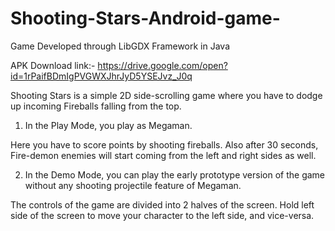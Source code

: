 # Shooting-Stars-Android-game-
Game Developed through LibGDX Framework in Java

APK Download link:-
https://drive.google.com/open?id=1rPaifBDmIgPVGWXJhrJyD5YSEJvz_J0q

Shooting Stars is a simple 2D side-scrolling game where you have to dodge up incoming Fireballs falling from the top.

1) In the Play Mode, you play as Megaman. 
   
Here you have to score points by shooting fireballs.
Also after 30 seconds, Fire-demon enemies will start coming from the left and right sides as well.

2) In the Demo Mode, you can play the early prototype version of the game without any shooting projectile feature of Megaman.

The controls of the game are divided into 2 halves of the screen. Hold left side of the screen to move your character to the left side, and vice-versa.


